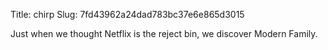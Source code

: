 Title: chirp
Slug: 7fd43962a24dad783bc37e6e865d3015

Just when we thought Netflix is the reject bin, we discover Modern Family.
